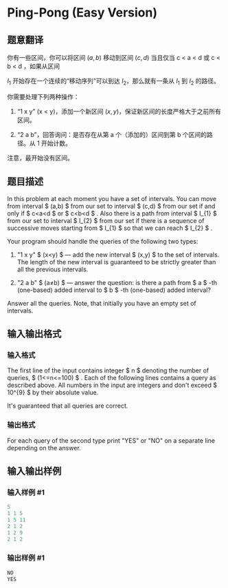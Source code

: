 # Ping-Pong (Easy Version)

## 题意翻译

你有一些区间，你可以将区间 $(a, b)$ 移动到区间 $(c, d)$ 当且仅当 c < a < d 或 c < b < d ，如果从区间

$I_1$ 开始存在一个连续的“移动序列”可以到达 $I_2$，那么就有一条从 $I_1$ 到 $I_2$ 的路径。

你需要处理下列两种操作：

1. “1 x y” (x < y)，添加一个新区间 $(x, y)$，保证新区间的长度严格大于之前所有区间。

2. “2 a b”，回答询问：是否存在从第 a 个（添加的）区间到第 b 个区间的路径。从 1 开始计数。

注意，最开始没有区间。

## 题目描述

In this problem at each moment you have a set of intervals. You can move from interval $ (a,b) $ from our set to interval $ (c,d) $ from our set if and only if $ c&lt;a&lt;d $ or $ c&lt;b&lt;d $ . Also there is a path from interval $ I_{1} $ from our set to interval $ I_{2} $ from our set if there is a sequence of successive moves starting from $ I_{1} $ so that we can reach $ I_{2} $ .

Your program should handle the queries of the following two types:

1. "1 x y" $ (x&lt;y) $ — add the new interval $ (x,y) $ to the set of intervals. The length of the new interval is guaranteed to be strictly greater than all the previous intervals.

2. "2 a b" $ (a≠b) $ — answer the question: is there a path from $ a $ -th (one-based) added interval to $ b $ -th (one-based) added interval?

Answer all the queries. Note, that initially you have an empty set of intervals.

## 输入输出格式

### 输入格式

The first line of the input contains integer $ n $ denoting the number of queries, $ (1<=n<=100) $ . Each of the following lines contains a query as described above. All numbers in the input are integers and don't exceed $ 10^{9} $ by their absolute value.

It's guaranteed that all queries are correct.

### 输出格式

For each query of the second type print "YES" or "NO" on a separate line depending on the answer.

## 输入输出样例

### 输入样例 #1

```cpp
5
1 1 5
1 5 11
2 1 2
1 2 9
2 1 2

```
### 输出样例 #1

```cpp
NO
YES

```
